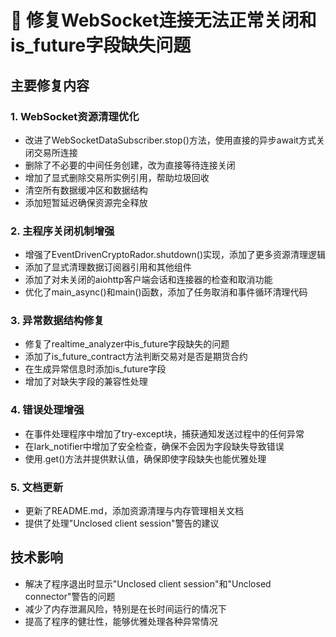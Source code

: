 # 🐛 修复WebSocket连接无法正常关闭和is_future字段缺失问题

## 主要修复内容

### 1. WebSocket资源清理优化
- 改进了WebSocketDataSubscriber.stop()方法，使用直接的异步await方式关闭交易所连接
- 删除了不必要的中间任务创建，改为直接等待连接关闭
- 增加了显式删除交易所实例引用，帮助垃圾回收
- 清空所有数据缓冲区和数据结构
- 添加短暂延迟确保资源完全释放

### 2. 主程序关闭机制增强
- 增强了EventDrivenCryptoRador.shutdown()实现，添加了更多资源清理逻辑
- 添加了显式清理数据订阅器引用和其他组件
- 添加了对未关闭的aiohttp客户端会话和连接器的检查和取消功能
- 优化了main_async()和main()函数，添加了任务取消和事件循环清理代码

### 3. 异常数据结构修复
- 修复了realtime_analyzer中is_future字段缺失的问题
- 添加了is_future_contract方法判断交易对是否是期货合约
- 在生成异常信息时添加is_future字段
- 增加了对缺失字段的兼容性处理

### 4. 错误处理增强
- 在事件处理程序中增加了try-except块，捕获通知发送过程中的任何异常
- 在lark_notifier中增加了安全检查，确保不会因为字段缺失导致错误
- 使用.get()方法并提供默认值，确保即使字段缺失也能优雅处理

### 5. 文档更新
- 更新了README.md，添加资源清理与内存管理相关文档
- 提供了处理"Unclosed client session"警告的建议

## 技术影响
- 解决了程序退出时显示"Unclosed client session"和"Unclosed connector"警告的问题
- 减少了内存泄漏风险，特别是在长时间运行的情况下
- 提高了程序的健壮性，能够优雅处理各种异常情况 